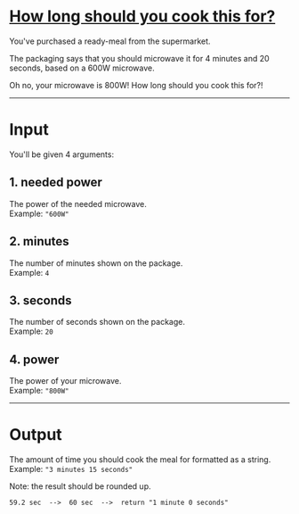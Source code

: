 # [How long should you cook this for?](https://www.codewars.com/kata/how-long-should-you-cook-this-for "https://www.codewars.com/kata/5aefd0a686d075d5f3000091")

You've purchased a ready-meal from the supermarket.

The packaging says that you should microwave it for 4 minutes and 20 seconds, based on a 600W microwave.

Oh no, your microwave is 800W! How long should you cook this for?!

___

# Input

You'll be given 4 arguments:

## 1. needed power
The power of the needed microwave.  
Example: `"600W"`

## 2. minutes
The number of minutes shown on the package.  
Example: `4`

## 3. seconds
The number of seconds shown on the package.  
Example: `20`

## 4. power
The power of your microwave.  
Example: `"800W"`

___

# Output
The amount of time you should cook the meal for formatted as a string.  
Example: `"3 minutes 15 seconds"`

Note: the result should be rounded up.
```
59.2 sec  -->  60 sec  -->  return "1 minute 0 seconds"
```